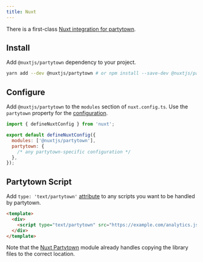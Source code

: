 ```yaml
---
title: Nuxt
---
```


There is a first-class [Nuxt integration for partytown](https://github.com/nuxt-community/partytown-module).

## Install

Add `@nuxtjs/partytown` dependency to your project.

```bash
yarn add --dev @nuxtjs/partytown # or npm install --save-dev @nuxtjs/partytown
```

## Configure

Add `@nuxtjs/partytown` to the `modules` section of `nuxt.config.ts`. Use the `partytown` property for the [configuration](/configuration).

```js
import { defineNuxtConfig } from 'nuxt';

export default defineNuxtConfig({
  modules: ['@nuxtjs/partytown'],
  partytown: {
    /* any partytown-specific configuration */
  },
});
```

## Partytown Script

Add `type: 'text/partytown'` [attribute](/partytown-scripts) to any scripts you want to be handled by partytown.

```html
<template>
  <div>
    <script type="text/partytown" src="https://example.com/analytics.js" />
  </div>
</template>
```

Note that the [Nuxt Partytown](https://github.com/nuxt-community/partytown-module) module already handles copying the library files to the correct location.
